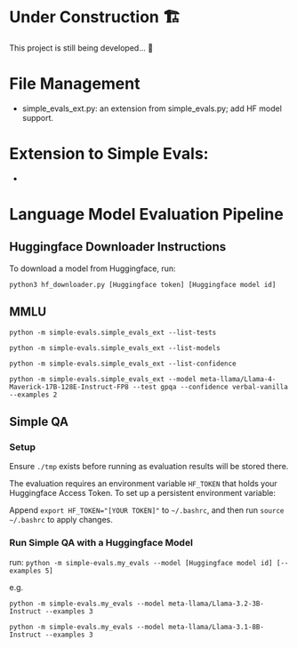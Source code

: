 # Under Construction 🏗️

This project is still being developed... 🔨

# File Management
- simple_evals_ext.py: an extension from simple_evals.py; add HF model support.


# Extension to Simple Evals:
- 


# Language Model Evaluation Pipeline

## Huggingface Downloader Instructions

To download a model from Huggingface, run:

`python3 hf_downloader.py [Huggingface token] [Huggingface model id]`


## MMLU

`python -m simple-evals.simple_evals_ext --list-tests`

`python -m simple-evals.simple_evals_ext --list-models`

`python -m simple-evals.simple_evals_ext --list-confidence`

`python -m simple-evals.simple_evals_ext --model meta-llama/Llama-4-Maverick-17B-128E-Instruct-FP8 --test gpqa --confidence verbal-vanilla --examples 2`



## Simple QA

### Setup

Ensure `./tmp` exists before running as evaluation results will be stored there. 

The evaluation requires an environment variable `HF_TOKEN` that holds your Huggingface Access Token. To set up a persistent environment variable:

Append `export HF_TOKEN="[YOUR TOKEN]"` to `~/.bashrc`,
and then run `source ~/.bashrc` to apply changes.

### Run Simple QA with a Huggingface Model

run: `python -m simple-evals.my_evals --model [Huggingface model id] [--examples 5]`

e.g. 

`python -m simple-evals.my_evals --model meta-llama/Llama-3.2-3B-Instruct --examples 3` 

`python -m simple-evals.my_evals --model meta-llama/Llama-3.1-8B-Instruct --examples 3`